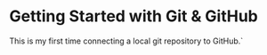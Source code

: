 # Getting Started with Git & GitHub

This is my first time connecting a local git repository to GitHub.`